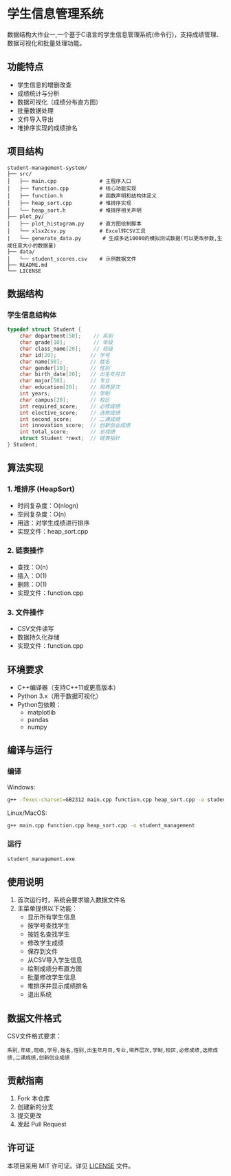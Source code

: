 # 学生信息管理系统

数据结构大作业一,一个基于C语言的学生信息管理系统(命令行)，支持成绩管理、数据可视化和批量处理功能。

## 功能特点

- 学生信息的增删改查
- 成绩统计与分析
- 数据可视化（成绩分布直方图）
- 批量数据处理
- 文件导入导出
- 堆排序实现的成绩排名

## 项目结构

```
student-management-system/
├── src/
│   ├── main.cpp              # 主程序入口
│   ├── function.cpp          # 核心功能实现
│   ├── function.h            # 函数声明和结构体定义
│   ├── heap_sort.cpp         # 堆排序实现
│   └── heap_sort.h           # 堆排序相关声明
├── plot_py/
│   ├── plot_histogram.py     # 直方图绘制脚本
│   └── xlsx2csv.py           # Excel转CSV工具
|   └── generate_data.py       # 生成多达10000的模拟测试数据(可以更改参数,生成任意大小的数据量)
├── data/
│   └── student_scores.csv    # 示例数据文件
├── README.md
└── LICENSE
```

## 数据结构

### 学生信息结构体
```cpp
typedef struct Student {
    char department[50];    // 系别
    char grade[10];         // 年级
    char class_name[20];    // 班级
    char id[20];           // 学号
    char name[50];         // 姓名
    char gender[10];       // 性别
    char birth_date[20];   // 出生年月日
    char major[50];        // 专业
    char education[20];    // 培养层次
    int years;             // 学制
    char campus[20];       // 校区
    int required_score;    // 必修成绩
    int elective_score;    // 选修成绩
    int second_score;      // 二课成绩
    int innovation_score;  // 创新创业成绩
    int total_score;       // 总成绩
    struct Student *next;  // 链表指针
} Student;
```

## 算法实现

### 1. 堆排序 (HeapSort)
- 时间复杂度：O(nlogn)
- 空间复杂度：O(n)
- 用途：对学生成绩进行排序
- 实现文件：heap_sort.cpp

### 2. 链表操作
- 查找：O(n)
- 插入：O(1)
- 删除：O(1)
- 实现文件：function.cpp

### 3. 文件操作
- CSV文件读写
- 数据持久化存储
- 实现文件：function.cpp

## 环境要求

- C++编译器（支持C++11或更高版本）
- Python 3.x（用于数据可视化）
- Python包依赖：
  - matplotlib
  - pandas
  - numpy

## 编译与运行

### 编译

Windows:
```bash
g++ -fexec-charset=GB2312 main.cpp function.cpp heap_sort.cpp -o student_management
```

Linux/MacOS:
```bash
g++ main.cpp function.cpp heap_sort.cpp -o student_management
```

### 运行
```bash
student_management.exe
```

## 使用说明

1. 首次运行时，系统会要求输入数据文件名
2. 主菜单提供以下功能：
   - 显示所有学生信息
   - 按学号查找学生
   - 按姓名查找学生
   - 修改学生成绩
   - 保存到文件
   - 从CSV导入学生信息
   - 绘制成绩分布直方图
   - 批量修改学生信息
   - 堆排序并显示成绩排名
   - 退出系统

## 数据文件格式

CSV文件格式要求：
```
系别,年级,班级,学号,姓名,性别,出生年月日,专业,培养层次,学制,校区,必修成绩,选修成绩,二课成绩,创新创业成绩
```

## 贡献指南

1. Fork 本仓库
2. 创建新的分支
3. 提交更改
4. 发起 Pull Request

## 许可证

本项目采用 MIT 许可证。详见 [LICENSE](LICENSE) 文件。


